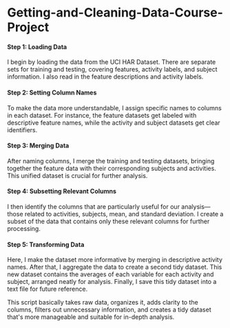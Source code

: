 # Getting-and-Cleaning-Data-Course-Project

#### Step 1: Loading Data
I begin by loading the data from the UCI HAR Dataset. There are separate sets for training and testing, covering features, activity labels, and subject information. I also read in the feature descriptions and activity labels.

#### Step 2: Setting Column Names
To make the data more understandable, I assign specific names to columns in each dataset. For instance, the feature datasets get labeled with descriptive feature names, while the activity and subject datasets get clear identifiers.

#### Step 3: Merging Data
After naming columns, I merge the training and testing datasets, bringing together the feature data with their corresponding subjects and activities. This unified dataset is crucial for further analysis.

#### Step 4: Subsetting Relevant Columns
I then identify the columns that are particularly useful for our analysis—those related to activities, subjects, mean, and standard deviation. I create a subset of the data that contains only these relevant columns for further processing.

#### Step 5: Transforming Data
Here, I make the dataset more informative by merging in descriptive activity names. After that, I aggregate the data to create a second tidy dataset. This new dataset contains the averages of each variable for each activity and subject, arranged neatly for analysis. Finally, I save this tidy dataset into a text file for future reference.

This script basically takes raw data, organizes it, adds clarity to the columns, filters out unnecessary information, and creates a tidy dataset that's more manageable and suitable for in-depth analysis.
